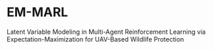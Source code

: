 # EM-MARL
Latent Variable Modeling in Multi-Agent Reinforcement Learning via Expectation-Maximization for UAV-Based Wildlife Protection

